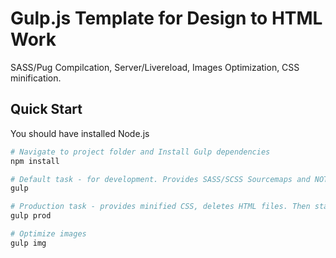 # Gulp.js Template for Design to HTML Work

SASS/Pug Compilcation, Server/Livereload, Images Optimization, CSS minification.

## Quick Start
You should have installed Node.js

```bash
# Navigate to project folder and Install Gulp dependencies
npm install

# Default task - for development. Provides SASS/SCSS Sourcemaps and NOT-minified CSS. Starts Server/Livereload, SASS, Pug
gulp

# Production task - provides minified CSS, deletes HTML files. Then starts Server/Livereload, SASS, Pug
gulp prod

# Optimize images
gulp img
